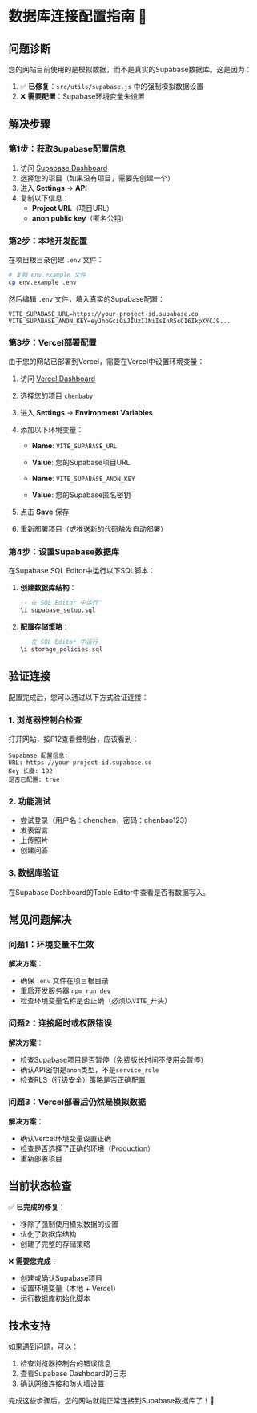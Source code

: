 # 数据库连接配置指南 🔧

## 问题诊断

您的网站目前使用的是模拟数据，而不是真实的Supabase数据库。这是因为：

1. ✅ **已修复**：`src/utils/supabase.js` 中的强制模拟数据设置
2. ❌ **需要配置**：Supabase环境变量未设置

## 解决步骤

### 第1步：获取Supabase配置信息

1. 访问 [Supabase Dashboard](https://app.supabase.com/)
2. 选择您的项目（如果没有项目，需要先创建一个）
3. 进入 **Settings** → **API**
4. 复制以下信息：
   - **Project URL**（项目URL）
   - **anon public key**（匿名公钥）

### 第2步：本地开发配置

在项目根目录创建 `.env` 文件：

```bash
# 复制 env.example 文件
cp env.example .env
```

然后编辑 `.env` 文件，填入真实的Supabase配置：

```env
VITE_SUPABASE_URL=https://your-project-id.supabase.co
VITE_SUPABASE_ANON_KEY=eyJhbGciOiJIUzI1NiIsInR5cCI6IkpXVCJ9...
```

### 第3步：Vercel部署配置

由于您的网站已部署到Vercel，需要在Vercel中设置环境变量：

1. 访问 [Vercel Dashboard](https://vercel.com/dashboard)
2. 选择您的项目 `chenbaby`
3. 进入 **Settings** → **Environment Variables**
4. 添加以下环境变量：

   - **Name**: `VITE_SUPABASE_URL`
   - **Value**: 您的Supabase项目URL
   
   - **Name**: `VITE_SUPABASE_ANON_KEY`
   - **Value**: 您的Supabase匿名密钥

5. 点击 **Save** 保存
6. 重新部署项目（或推送新的代码触发自动部署）

### 第4步：设置Supabase数据库

在Supabase SQL Editor中运行以下SQL脚本：

1. **创建数据库结构**：
   ```sql
   -- 在 SQL Editor 中运行
   \i supabase_setup.sql
   ```

2. **配置存储策略**：
   ```sql
   -- 在 SQL Editor 中运行  
   \i storage_policies.sql
   ```

## 验证连接

配置完成后，您可以通过以下方式验证连接：

### 1. 浏览器控制台检查
打开网站，按F12查看控制台，应该看到：
```
Supabase 配置信息:
URL: https://your-project-id.supabase.co
Key 长度: 192
是否已配置: true
```

### 2. 功能测试
- 尝试登录（用户名：chenchen，密码：chenbao123）
- 发表留言
- 上传照片
- 创建问答

### 3. 数据库验证
在Supabase Dashboard的Table Editor中查看是否有数据写入。

## 常见问题解决

### 问题1：环境变量不生效
**解决方案**：
- 确保 `.env` 文件在项目根目录
- 重启开发服务器 `npm run dev`
- 检查环境变量名称是否正确（必须以`VITE_`开头）

### 问题2：连接超时或权限错误
**解决方案**：
- 检查Supabase项目是否暂停（免费版长时间不使用会暂停）
- 确认API密钥是`anon`类型，不是`service_role`
- 检查RLS（行级安全）策略是否正确配置

### 问题3：Vercel部署后仍然是模拟数据
**解决方案**：
- 确认Vercel环境变量设置正确
- 检查是否选择了正确的环境（Production）
- 重新部署项目

## 当前状态检查

✅ **已完成的修复**：
- 移除了强制使用模拟数据的设置
- 优化了数据库结构
- 创建了完整的存储策略

❌ **需要您完成**：
- 创建或确认Supabase项目
- 设置环境变量（本地 + Vercel）
- 运行数据库初始化脚本

## 技术支持

如果遇到问题，可以：
1. 检查浏览器控制台的错误信息
2. 查看Supabase Dashboard的日志
3. 确认网络连接和防火墙设置

完成这些步骤后，您的网站就能正常连接到Supabase数据库了！🎉
